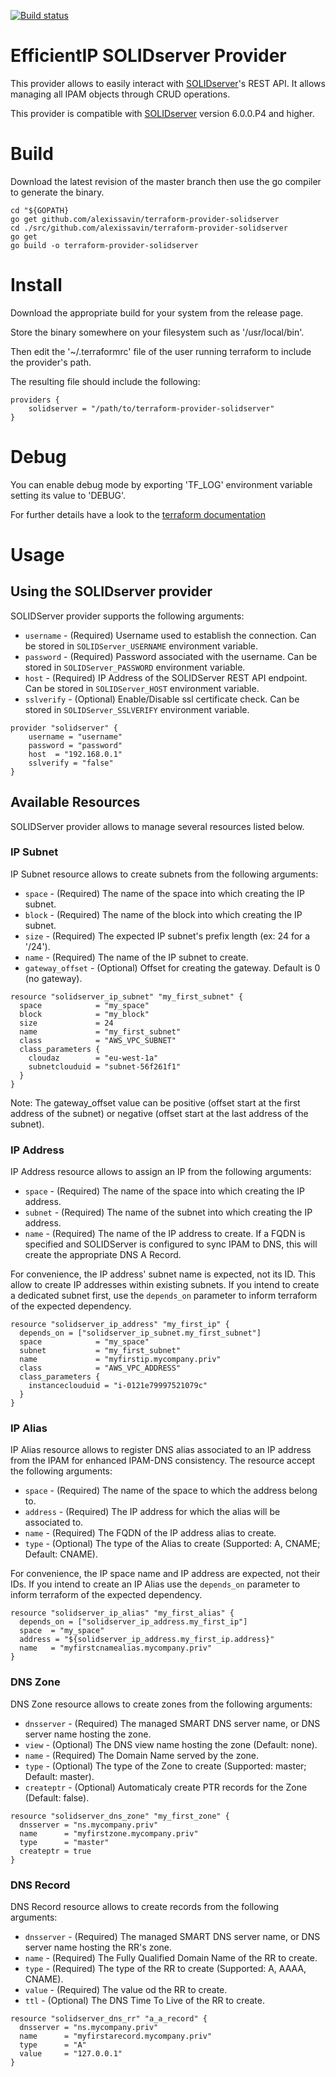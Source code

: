 [![Build status](https://travis-ci.org/alexissavin/terraform-provider-solidserver.svg)](https://travis-ci.org/alexissavin/terraform-provider-solidserver)

# EfficientIP SOLIDserver Provider

This provider allows to easily interact with [SOLIDserver](http://www.efficientip.com/products/solidserver/)'s REST API.
It allows managing all IPAM objects through CRUD operations.

This provider is compatible with [SOLIDserver](http://www.efficientip.com/products/solidserver/) version 6.0.0.P4 and higher.

# Build
Download the latest revision of the master branch then use the go compiler to generate the binary.

```
cd "${GOPATH}
go get github.com/alexissavin/terraform-provider-solidserver
cd ./src/github.com/alexissavin/terraform-provider-solidserver
go get
go build -o terraform-provider-solidserver
```

# Install
Download the appropriate build for your system from the release page.

Store the binary somewhere on your filesystem such as '/usr/local/bin'.

Then edit the '~/.terraformrc' file of the user running terraform to include the provider's path.

The resulting file should include the following:
```
providers {
    solidserver = "/path/to/terraform-provider-solidserver"
}
```

# Debug
You can enable debug mode by exporting 'TF_LOG' environment variable setting its value to 'DEBUG'.

For further details have a look to the [terraform documentation](https://www.terraform.io/docs/internals/debugging.html)

# Usage
## Using the SOLIDserver provider
SOLIDServer provider supports the following arguments:

* `username` - (Required) Username used to establish the connection. Can be stored in `SOLIDServer_USERNAME` environment variable.
* `password` - (Required) Password associated with the username. Can be stored in `SOLIDServer_PASSWORD` environment variable.
* `host` - (Required) IP Address of the SOLIDServer REST API endpoint. Can be stored in `SOLIDServer_HOST` environment variable.
* `sslverify` - (Optional) Enable/Disable ssl certificate check. Can be stored in `SOLIDServer_SSLVERIFY` environment variable.

```
provider "solidserver" {
    username = "username"
    password = "password"
    host  = "192.168.0.1"
    sslverify = "false"
}
```

## Available Resources
SOLIDServer provider allows to manage several resources listed below.

### IP Subnet
IP Subnet resource allows to create subnets from the following arguments:

* `space` - (Required) The name of the space into which creating the IP subnet.
* `block` - (Required) The name of the block into which creating the IP subnet.
* `size` - (Required) The expected IP subnet's prefix length (ex: 24 for a '/24').
* `name` - (Required) The name of the IP subnet to create.
* `gateway_offset` - (Optional) Offset for creating the gateway. Default is 0 (no gateway).

```
resource "solidserver_ip_subnet" "my_first_subnet" {
  space            = "my_space"
  block            = "my_block"
  size             = 24
  name             = "my_first_subnet"
  class            = "AWS_VPC_SUBNET"
  class_parameters {
    cloudaz        = "eu-west-1a"
    subnetclouduid = "subnet-56f261f1"
  }
}
```

Note: The gateway_offset value can be positive (offset start at the first address of the subnet) or negative (offset start at the last address of the subnet).

### IP Address
IP Address resource allows to assign an IP from the following arguments:

* `space` - (Required) The name of the space into which creating the IP address.
* `subnet` - (Required) The name of the subnet into which creating the IP address.
* `name` - (Required) The name of the IP address to create. If a FQDN is specified and SOLIDServer is configured to sync IPAM to DNS, this will create the appropriate DNS A Record.

For convenience, the IP address' subnet name is expected, not its ID. This allow to create IP addresses within existing subnets.
If you intend to create a dedicated subnet first, use the `depends_on` parameter to inform terraform of the expected dependency.

```
resource "solidserver_ip_address" "my_first_ip" {
  depends_on = ["solidserver_ip_subnet.my_first_subnet"]
  space            = "my_space"
  subnet           = "my_first_subnet"
  name             = "myfirstip.mycompany.priv"
  class            = "AWS_VPC_ADDRESS"
  class_parameters {
    instanceclouduid = "i-0121e79997521079c"
  }
}
```

### IP Alias
IP Alias resource allows to register DNS alias associated to an IP address from the IPAM for enhanced IPAM-DNS consistency. The resource accept the following arguments:

* `space` - (Required) The name of the space to which the address belong to.
* `address` - (Required) The IP address for which the alias will be associated to.
* `name` - (Required) The FQDN of the IP address alias to create.
* `type` - (Optional) The type of the Alias to create (Supported: A, CNAME; Default: CNAME).

For convenience, the IP space name and IP address are expected, not their IDs.
If you intend to create an IP Alias use the `depends_on` parameter to inform terraform of the expected dependency.

```
resource "solidserver_ip_alias" "my_first_alias" {
  depends_on = ["solidserver_ip_address.my_first_ip"]
  space  = "my_space"
  address = "${solidserver_ip_address.my_first_ip.address}"
  name   = "myfirstcnamealias.mycompany.priv"
}

```
### DNS Zone
DNS Zone resource allows to create zones from the following arguments:

* `dnsserver` - (Required) The managed SMART DNS server name, or DNS server name hosting the zone.
* `view` - (Optional) The DNS view name hosting the zone (Default: none).
* `name` - (Required) The Domain Name served by the zone.
* `type` - (Optional) The type of the Zone to create (Supported: master; Default: master).
* `createptr` - (Optional) Automaticaly create PTR records for the Zone (Default: false).

```
resource "solidserver_dns_zone" "my_first_zone" {
  dnsserver = "ns.mycompany.priv"
  name      = "myfirstzone.mycompany.priv"
  type      = "master"
  createptr = true
}
```

### DNS Record
DNS Record resource allows to create records from the following arguments:

* `dnsserver` - (Required) The managed SMART DNS server name, or DNS server name hosting the RR's zone.
* `name` - (Required) The Fully Qualified Domain Name of the RR to create.
* `type` - (Required) The type of the RR to create (Supported: A, AAAA, CNAME).
* `value` - (Required) The value od the RR to create.
* `ttl` - (Optional) The DNS Time To Live of the RR to create.

```
resource "solidserver_dns_rr" "a_a_record" {
  dnsserver = "ns.mycompany.priv"
  name      = "myfirstarecord.mycompany.priv"
  type      = "A"
  value     = "127.0.0.1"
}
```
